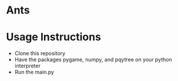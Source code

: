 # Ants
# Usage Instructions

- Clone this repository
- Have the packages pygame, numpy, and pqytree on your python interpreter
- Run the main.py
